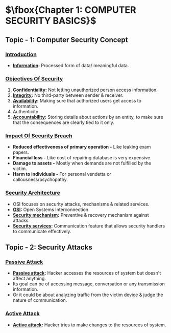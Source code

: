 # $\fbox{Chapter 1: COMPUTER SECURITY BASICS}$





## **Topic - 1: Computer Security Concept**

### <u>Introduction</u>

- **<u>Information</u>:** Processed form of data/ meaningful data.


### <u>Objectives Of Security</u>

1. **<u>Confidentiality</u>:** Not letting unauthorized person access information.
2. **<u>Integrity</u>:** No third-party between sender & receiver.
3. **<u>Availability</u>:** Making sure that authorized users get access to information.
4. Authenticity
5. **<u>Accountability</u>:** Storing details about actions by an entity, to make sure that the consequences are clearly tied to it only.


### <u>Impact Of Security Breach</u>

- **Reduced effectiveness of primary operation -** Like leaking exam papers.
- **Financial loss -** Like cost of repairing database is very expensive.
- **Damage to assets -** Mostly when demands are not fulfilled by the victim.
- **Harm to individuals -** For personal vendetta or callousness/psychopathy.


### <u>Security Architecture</u>

- OSI focuses on security attacks, mechanisms & related services.
- **<u>OSI</u>:** Open Systems Interconnection
- **<u>Security mechanism</u>:** Preventive & recovery mechanism against attacks.
- **<u>Security services</u>:** Communication feature that allows security handlers to communicate effectively.



## **Topic - 2: Security Attacks**

### <u>Passive Attack</u>

- **<u>Passive attack</u>:** Hacker accesses the resources of system but doesn't affect anything.
- Its goal can be of accessing message, conversation or any transmission information.
- Or it could be about analyzing traffic from the victim device & judge the nature of communication.


### <u>Active Attack</u>

- **<u>Active attack</u>:** Hacker tries to make changes to the resources of system.
